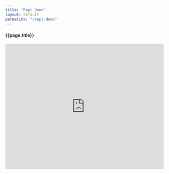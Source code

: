 ```yaml
---
title: "Repl Demo"
layout: default
permalink: "/repl-demo"
---
```


<div class="container">
  <h4 class="font-weight-bold spanborder"><span>{{page.title}}</span></h4>

  <iframe height="400px" width="100%" src="https://repl.it/@ScottMorgan/text-based-adventure-Scott3142?lite=true&outputonly=1" scrolling="no" frameborder="no" allowtransparency="true" allowfullscreen="true" sandbox="allow-forms allow-pointer-lock allow-popups allow-same-origin allow-scripts allow-modals" id="ifrm"></iframe>

  <script>
    // attach handlers once iframe is loaded
    document.onload = function() {

        //hide right header
        document.getElementsByClassName('lite-header-right')[0].style.visibility = 'hidden';
    }
  </script>

</div>
